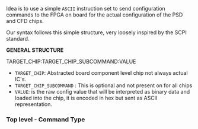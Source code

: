 Idea is to use a simple `ASCII` instruction set to send configuration commands to the FPGA on board for the actual configuration of the PSD and CFD chips.


Our syntax follows this simple structure, very loosely inspired by the SCPI standard. 


**GENERAL STRUCTURE**

TARGET_CHIP:TARGET_CHIP_SUBCOMMAND:VALUE

- `TARGET_CHIP`: Abstracted board component level chip not always actual IC's.
- `TARGET_CHIP_SUBCOMMAND` : This is optional and not present on for all chips
- `VALUE`: is the raw config value that will be interpreted as binary data and loaded into the chip, it is encoded in hex but sent as ASCII representation.  

### Top level - Command Type


